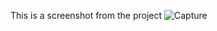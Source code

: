 This is a screenshot from the project
![Capture](https://user-images.githubusercontent.com/75880393/131243814-01dcdd27-3013-4ef5-a4b1-05ae567cdbb0.PNG)
